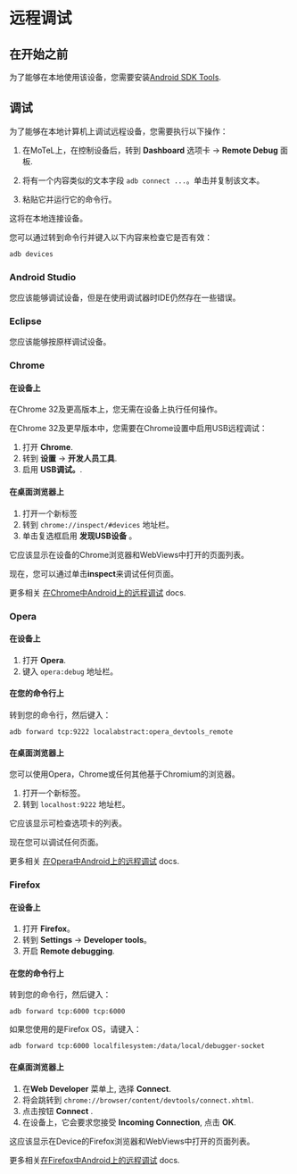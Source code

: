 # 远程调试

## 在开始之前

为了能够在本地使用该设备，您需要安装[Android SDK Tools](https://developer.android.com/sdk/index.html).


## 调试

为了能够在本地计算机上调试远程设备，您需要执行以下操作：

1. 在MoTeL上，在控制设备后，转到 **Dashboard** 选项卡 -> **Remote Debug** 面板.

2. 将有一个内容类似的文本字段 `adb connect ...`。单击并复制该文本。

3. 粘贴它并运行它的命令行。

这将在本地连接设备。

您可以通过转到命令行并键入以下内容来检查它是否有效：
```bash
adb devices
```


### Android Studio

您应该能够调试设备，但是在使用调试器时IDE仍然存在一些错误。


### Eclipse

您应该能够按原样调试设备。



### Chrome

#### 在设备上

在Chrome 32及更高版本上，您无需在设备上执行任何操作。

在Chrome 32及更早版本中，您需要在Chrome设置中启用USB远程调试：

1. 打开 **Chrome**.
2. 转到 **设置** -> **开发人员工具**.
3. 启用 **USB调试。**.

#### 在桌面浏览器上

1. 打开一个新标签
2. 转到 `chrome://inspect/#devices` 地址栏。
3. 单击复选框启用 **发现USB设备** 。

它应该显示在设备的Chrome浏览器和WebViews中打开的页面列表。

现在，您可以通过单击**inspect**来调试任何页面。

更多相关 [在Chrome中Android上的远程调试](https://developer.chrome.com/devtools/docs/remote-debugging) docs.


### Opera

#### 在设备上

1. 打开 **Opera**.
2. 键入 `opera:debug` 地址栏。


#### 在您的命令行上

转到您的命令行，然后键入：

```
adb forward tcp:9222 localabstract:opera_devtools_remote
```


#### 在桌面浏览器上

您可以使用Opera，Chrome或任何其他基于Chromium的浏览器。

1. 打开一个新标签。
2. 转到 `localhost:9222` 地址栏。

它应该显示可检查选项卡的列表。

现在您可以调试任何页面。

更多相关 [在Opera中Android上的远程调试](https://dev.opera.com/articles/remotely-debugging-opera-for-android/) docs.


### Firefox

#### 在设备上

1. 打开 **Firefox**。
2. 转到 **Settings** -> **Developer tools**。
3. 开启 **Remote debugging**.

#### 在您的命令行上

转到您的命令行，然后键入：

```
adb forward tcp:6000 tcp:6000
```

如果您使用的是Firefox OS，请键入：

```
adb forward tcp:6000 localfilesystem:/data/local/debugger-socket
```


#### 在桌面浏览器上

1. 在**Web Developer** 菜单上, 选择 **Connect**.
2. 将会跳转到 `chrome://browser/content/devtools/connect.xhtml`.
3. 点击按钮 **Connect** .
4. 在设备上，它会要求您接受 **Incoming Connection**, 点击 **OK**.

这应该显示在Device的Firefox浏览器和WebViews中打开的页面列表。

更多相关[在Firefox中Android上的远程调试](https://developer.mozilla.org/docs/Tools/Remote_Debugging/Firefox_for_Android) docs.

